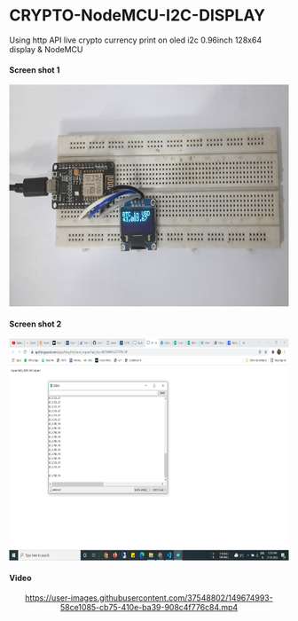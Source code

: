 # CRYPTO-NodeMCU-I2C-DISPLAY

Using http API live crypto currency print on oled i2c 0.96inch 128x64 display & NodeMCU


#### Screen shot 1
<img src="https://github.com/rock12231/Live-Cryptocurrency-With-API/blob/master/CRYPTO-NodeMCU-I2C-DISPLAY/ss2.jpg" alt="Coder GIF" width="600" height="400">


#### Screen shot 2
<img src="https://github.com/rock12231/Live-Cryptocurrency-With-API/blob/master/CRYPTO-NodeMCU-I2C-DISPLAY/ss1.png" width="600" height="400">

#### Video
<div align="center">


https://user-images.githubusercontent.com/37548802/149674993-58ce1085-cb75-410e-ba39-908c4f776c84.mp4

  

</div>
